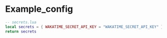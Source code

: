 # Example_config


```lua
-- secrets.lua
local secrets = { WAKATIME_SECRET_API_KEY = "WAKATIME_SECRET_API_KEY" }
return secrets
```

